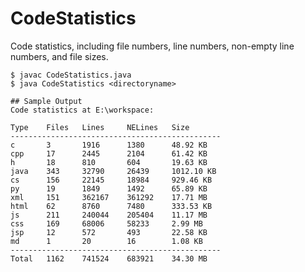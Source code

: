 # CodeStatistics
Code statistics, including file numbers, line numbers, non-empty line numbers, and file sizes.

    $ javac CodeStatistics.java
    $ java CodeStatistics <directoryname>
    
    ## Sample Output
    Code statistics at E:\workspace:

    Type    Files   Lines     NELines   Size      
    -----------------------------------------------
    c       3       1916      1380      48.92 KB  
    cpp     17      2445      2104      61.42 KB  
    h       18      810       604       19.63 KB  
    java    343     32790     26439     1012.10 KB
    cs      156     22145     18984     929.46 KB 
    py      19      1849      1492      65.89 KB  
    xml     151     362167    361292    17.71 MB  
    html    62      8760      7480      333.53 KB 
    js      211     240044    205404    11.17 MB  
    css     169     68006     58233     2.99 MB   
    jsp     12      572       493       22.58 KB  
    md      1       20        16        1.08 KB   
    -----------------------------------------------
    Total   1162    741524    683921    34.30 MB  
 


